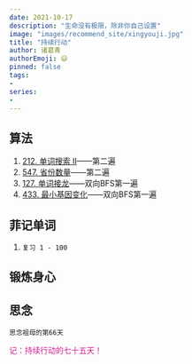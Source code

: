 ```yaml
---
date: 2021-10-17
description: "生命没有极限，除非你自己设置"
image: "images/recommend_site/xingyouji.jpg"
title: "持续行动"
author: 诸葛青
authorEmoji: 😃
pinned: false
tags:
- 
series:
-
---
```


## 算法
1. [212. 单词搜索 II](https://leetcode-cn.com/problems/word-search-ii/)——第二遍
2. [547. 省份数量](https://leetcode-cn.com/problems/number-of-provinces/)——第二遍
3. [127. 单词接龙](https://leetcode-cn.com/problems/word-ladder/)——双向BFS第一遍
4. [433. 最小基因变化](https://leetcode-cn.com/problems/minimum-genetic-mutation/)——双向BFS第一遍

## 菲记单词
1. ``复习 1 - 100``

## 锻炼身心 

## 思念
``思念祖母的第66天``


<font color=VioletRed>记：持续行动的七十五天！</font>